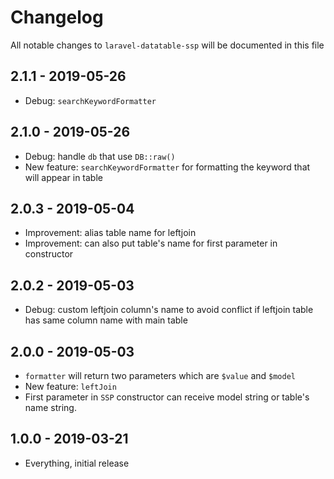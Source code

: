 # Changelog

All notable changes to `laravel-datatable-ssp` will be documented in this file

## 2.1.1 - 2019-05-26
- Debug: `searchKeywordFormatter`

## 2.1.0 - 2019-05-26
- Debug: handle `db` that use `DB::raw()`
- New feature: `searchKeywordFormatter` for formatting the keyword that will appear in table 

## 2.0.3 - 2019-05-04
- Improvement: alias table name for leftjoin
- Improvement: can also put table's name for first parameter in constructor

## 2.0.2 - 2019-05-03
- Debug: custom leftjoin column's name to avoid conflict if leftjoin table has same column name with main table 

## 2.0.0 - 2019-05-03
- `formatter` will return two parameters which are `$value` and `$model`
- New feature: `leftJoin`
- First parameter in `SSP` constructor can receive model string or table's name string.

## 1.0.0 - 2019-03-21
- Everything, initial release
